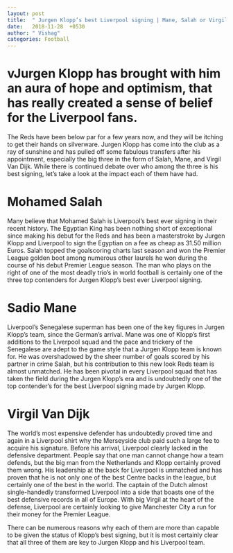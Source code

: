 ```yaml
---
layout: post
title:  " Jurgen Klopp’s best Liverpool signing | Mane, Salah or Virgil Van Dijk?"
date:   2018-11-28  +0530
author: " Vishag"
categories: Football
--- 
```


# vJurgen Klopp has brought with him an aura of hope and optimism, that has really created a sense of belief for the Liverpool fans.
The Reds have been below par for a few years now, and they will be itching to get their hands on silverware. Jurgen Klopp has come into the club as a ray of sunshine and has pulled off some fabulous transfers after his appointment, especially the big three in the form of Salah, Mane, and Virgil Van Dijk. While there is continued debate over who among the three is his best signing, let’s take a look at the impact each of them have had. 

 

# Mohamed Salah
Many believe that Mohamed Salah is Liverpool’s best ever signing in their recent history. The Egyptian King has been nothing short of exceptional since making his debut for the Reds and has been a masterstroke by Jurgen Klopp and Liverpool to sign the Egyptian on a fee as cheap as 31.50 million Euros. Salah topped the goalscoring charts last season and won the Premier League golden boot among numerous other laurels he won during the course of his debut Premier League season. The man who plays on the right of one of the most deadly trio’s in world football is certainly one of the three top contenders for Jurgen Klopp’s best ever Liverpool signing.

 

# Sadio Mane
Liverpool’s Senegalese superman has been one of the key figures in Jurgen Klopp’s team, since the German’s arrival. Mane was one of Klopp’s first additions to the Liverpool squad and the pace and trickery of the Senegalese are adept to the game style that a Jurgen Klopp team is known for. He was overshadowed by the sheer number of goals scored by his partner in crime Salah, but his contribution to this new look Reds team is almost unmatched. He has been pivotal in every Liverpool squad that has taken the field during the Jurgen Klopp’s era and is undoubtedly one of the top contender’s for the best Liverpool signing made by Jurgen Klopp.

 

# Virgil Van Dijk
The world’s most expensive defender has undoubtedly proved time and again in a Liverpool shirt why the Merseyside club paid such a large fee to acquire his signature. Before his arrival, Liverpool clearly lacked in the defensive department. People say that one man cannot change how a team defends, but the big man from the Netherlands and Klopp certainly proved them wrong. His leadership at the back for Liverpool is unmatched and has proven that he is not only one of the best Centre backs in the league, but certainly one of the best in the world. The captain of the Dutch almost single-handedly transformed Liverpool into a side that boasts one of the best defensive records in all of Europe. With big Virgil at the heart of the defense, Liverpool are certainly looking to give Manchester City a run for their money for the Premier League. 

There can be numerous reasons why each of them are more than capable to be given the status of Klopp’s best signing, but it is most certainly clear that all three of them are key to Jurgen Klopp and his Liverpool team. 